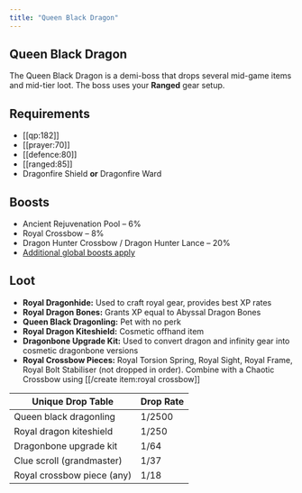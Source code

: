 ```yaml
---
title: "Queen Black Dragon"
---
```


## Queen Black Dragon

The Queen Black Dragon is a demi-boss that drops several mid-game items and mid-tier loot. The boss uses your **Ranged** gear setup.

## Requirements

- [[qp:182]]
- [[prayer:70]]
- [[defence:80]]
- [[ranged:85]]
- Dragonfire Shield **or** Dragonfire Ward

## Boosts

- Ancient Rejuvenation Pool – 6%
- Royal Crossbow – 8%
- Dragon Hunter Crossbow / Dragon Hunter Lance – 20%
- [Additional global boosts apply](../../skills/combat-skills.md#boosts)

## Loot

- **Royal Dragonhide:** Used to craft royal gear, provides best XP rates
- **Royal Dragon Bones:** Grants XP equal to Abyssal Dragon Bones
- **Queen Black Dragonling:** Pet with no perk
- **Royal Dragon Kiteshield:** Cosmetic offhand item
- **Dragonbone Upgrade Kit:** Used to convert dragon and infinity gear into cosmetic dragonbone versions
- **Royal Crossbow Pieces:** Royal Torsion Spring, Royal Sight, Royal Frame, Royal Bolt Stabiliser (not dropped in order). Combine with a Chaotic Crossbow using [[/create item\:royal crossbow]]

| **Unique Drop Table**      | **Drop Rate** |
| -------------------------- | ------------- |
| Queen black dragonling     | 1/2500        |
| Royal dragon kiteshield    | 1/250         |
| Dragonbone upgrade kit     | 1/64          |
| Clue scroll (grandmaster)  | 1/37          |
| Royal crossbow piece (any) | 1/18          |
